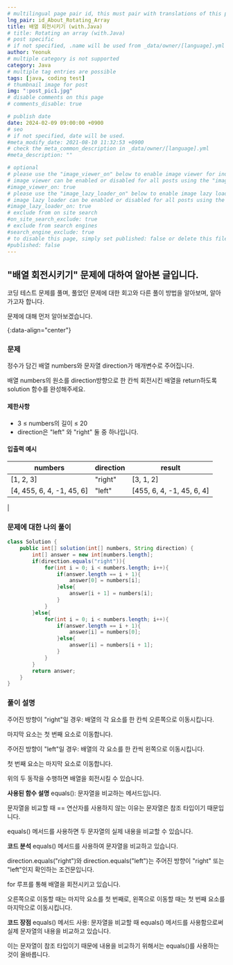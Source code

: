 ```yaml
---
# multilingual page pair id, this must pair with translations of this page. (This name must be unique)
lng_pair: id_About_Rotating_Array
title: 배열 회전시키기 (with.Java)
# title: Rotating an array (with.Java)
# post specific
# if not specified, .name will be used from _data/owner/[language].yml
author: Yeonuk
# multiple category is not supported
category: Java
# multiple tag entries are possible
tags: [java, coding test]
# thumbnail image for post
img: ":post_pic1.jpg"
# disable comments on this page
# comments_disable: true

# publish date
date: 2024-02-09 09:00:00 +0900
# seo
# if not specified, date will be used.
#meta_modify_date: 2021-08-10 11:32:53 +0900
# check the meta_common_description in _data/owner/[language].yml
#meta_description: ""

# optional
# please use the "image_viewer_on" below to enable image viewer for individual pages or posts (_posts/ or [language]/_posts folders).
# image viewer can be enabled or disabled for all posts using the "image_viewer_posts: true" setting in _data/conf/main.yml.
#image_viewer_on: true
# please use the "image_lazy_loader_on" below to enable image lazy loader for individual pages or posts (_posts/ or [language]/_posts folders).
# image lazy loader can be enabled or disabled for all posts using the "image_lazy_loader_posts: true" setting in _data/conf/main.yml.
#image_lazy_loader_on: true
# exclude from on site search
#on_site_search_exclude: true
# exclude from search engines
#search_engine_exclude: true
# to disable this page, simply set published: false or delete this file
#published: false
---
```


<!-- outline-start -->

## "배열 회전시키기" 문제에 대하여 알아본 글입니다.

코딩 테스트 문제를 풀며, 풀었던 문제에 대한 회고와 다른 풀이 방법을 알아보며, 알아가고자 합니다.

문제에 대해 먼저 알아보겠습니다.

{:data-align="center"}

<!-- outline-end -->

### 문제

정수가 담긴 배열 numbers와 문자열 direction가 매개변수로 주어집니다.

배열 numbers의 원소를 direction방향으로 한 칸씩 회전시킨 배열을 return하도록 solution 함수를 완성해주세요.

#### 제한사항

- 3 ≤ numbers의 길이 ≤ 20
- direction은 "left" 와 "right" 둘 중 하나입니다.

#### 입출력 예시

| numbers                   | direction | result                    |
| ------------------------- | --------- | ------------------------- |
| [1, 2, 3]                 | "right"   | [3, 1, 2]                 |
| [4, 455, 6, 4, -1, 45, 6] | "left"    | [455, 6, 4, -1, 45, 6, 4] |

|

<!-- | start_num | end_num | result |
| --------- | ------- | ------ |
| 10        | 3       | 0      | -->

### 문제에 대한 나의 풀이

```java
class Solution {
    public int[] solution(int[] numbers, String direction) {
        int[] answer = new int[numbers.length];
        if(direction.equals("right")){
            for(int i = 0; i < numbers.length; i++){
                if(answer.length == i + 1){
                    answer[0] = numbers[i];
                }else{
                    answer[i + 1] = numbers[i];
                }
            }
        }else{
            for(int i = 0; i < numbers.length; i++){
                if(answer.length == i + 1){
                    answer[i] = numbers[0];
                }else{
                    answer[i] = numbers[i + 1];
                }
            }
        }
        return answer;
    }
}
```

### 풀이 설명

주어진 방향이 "right"일 경우: 배열의 각 요소를 한 칸씩 오른쪽으로 이동시킵니다.

마지막 요소는 첫 번째 요소로 이동합니다.

주어진 방향이 "left"일 경우: 배열의 각 요소를 한 칸씩 왼쪽으로 이동시킵니다.

첫 번째 요소는 마지막 요소로 이동합니다.

위의 두 동작을 수행하면 배열을 회전시킬 수 있습니다.

**사용된 함수 설명**
equals(): 문자열을 비교하는 메서드입니다.

문자열을 비교할 때 == 연산자를 사용하지 않는 이유는 문자열은 참조 타입이기 때문입니다.

equals() 메서드를 사용하면 두 문자열의 실제 내용을 비교할 수 있습니다.

**코드 분석**
equals() 메서드를 사용하여 문자열을 비교하고 있습니다.

direction.equals("right")와 direction.equals("left")는 주어진 방향이 "right" 또는 "left"인지 확인하는 조건문입니다.

for 루프를 통해 배열을 회전시키고 있습니다.

오른쪽으로 이동할 때는 마지막 요소를 첫 번째로, 왼쪽으로 이동할 때는 첫 번째 요소를 마지막으로 이동시킵니다.

**코드 장점**
equals() 메서드 사용: 문자열을 비교할 때 equals() 메서드를 사용함으로써 실제 문자열의 내용을 비교하고 있습니다.

이는 문자열이 참조 타입이기 때문에 내용을 비교하기 위해서는 equals()를 사용하는 것이 올바릅니다.
